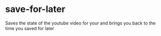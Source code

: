 # save-for-later
Saves the state of the youtube video for your and brings you back to the time you saved for later

